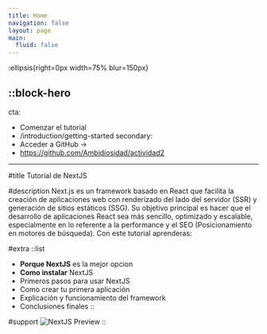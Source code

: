 ```yaml
---
title: Home
navigation: false
layout: page
main:
  fluid: false
---
```


:ellipsis{right=0px width=75% blur=150px}

::block-hero
---
cta:
  - Comenzar el tutorial
  - /introduction/getting-started
secondary:
  - Acceder a GitHub →
  - https://github.com/Ambidiosidad/actividad2
---

#title
Tutorial de NextJS

#description
Next.js es un framework basado en React que facilita la creación de aplicaciones web con renderizado del lado del servidor (SSR) y generación de sitios estáticos (SSG). Su objetivo principal es hacer que el desarrollo de aplicaciones React sea más sencillo, optimizado y escalable, especialmente en lo referente a la performance y el SEO (Posicionamiento en motores de búsqueda). Con este tutorial aprenderas:

#extra
  ::list
  - **Porque NextJS** es la mejor opcion
  - **Como instalar** NextJS
  - Primeros pasos para usar NextJS
  - Como crear tu primera aplicación
  - Explicación y funcionamiento del framework
  - Conclusiones finales
  ::

#support
![NextJS Preview](/nextjs3.webp)
::
